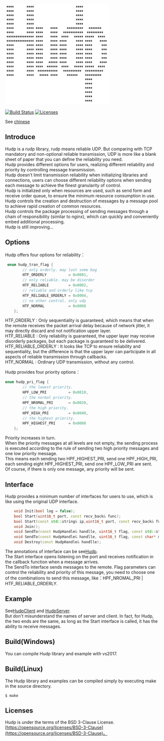 <p align="left"><img width="340" src="./doc/image/logo.png" alt="cppnet logo"></p>

<p align="left">
    <a href="https://travis-ci.org/caozhiyi/Hudp"><img src="https://travis-ci.org/caozhiyi/Hudp.svg?branch=master" alt="Build Status"></a>
    <a href="https://opensource.org/licenses/BSD-3-Clause"><img src="https://img.shields.io/badge/license-bsd-orange.svg" alt="Licenses"></a>
</p> 

See [chinese](/README_cn.md) 
## Introduce

Hudp is a rudp library, rudp means reliable UDP. But comparing with TCP mandatory and non-optional reliable transmission, UDP is more like a blank sheet of paper that you can define the reliability you need.    
Hudp provides different options for users, realizing different reliability and priority by controlling message transmission.   
Hudp doesn't limit transmission reliability when initializing libraries and connections, users can choose different reliability options when sending each message to achieve the finest granularity of control.   
Hudp is initialized only when resources are used, such as  send form and receive order queue, to ensure the minimum resource consumption in use.   
Hudp controls the creation and destruction of messages by a message pool to achieve rapid creation of common resources.   
Hudp controls the package processing of sending messages through a chain of responsibility (similar to nginx), which can quickly and conveniently embed additional processing.   
Hudp is still improving...   

## Options
Hudp offers four options for reliability：
```cpp
 enum hudp_tran_flag {
        // only orderly. may lost some bag
        HTF_ORDERLY          = 0x0001,
        // only reliable. may be disorder
        HTF_RELIABLE         = 0x0002,
        // reliable and orderly like tcp
        HTF_RELIABLE_ORDERLY = 0x0004,
        // no other contral. only udp
        HTF_NORMAL           = 0x0008
    };
```
HTF_ORDERLY : Only sequentiality is guaranteed, which means that when the remote receives the packet arrival delay because of network jitter, it may directly discard and not notification upper layer.   
HTF_RELIABLE : Only reliability is guaranteed, the upper layer may receive disorderly packages, but each package is guaranteed to be delivered.   
HTF_RELIABLE_ORDERLY : It looks like TCP to ensure reliability and sequentiality, but the difference is that the upper layer can participate in all aspects of reliable transmission through callbacks.   
HTF_NORMAL : Ordinary UDP transmission, without any control.   

Hudp provides four priority options： 
```cpp
enum hudp_pri_flag {
        // the lowest priority.
        HPF_LOW_PRI          = 0x0010,
        // the normal priority.
        HPF_NROMAL_PRI       = 0x0020,
        // the high priority.
        HPF_HIGH_PRI         = 0x0040,
        // the highest priority.
        HPF_HIGHEST_PRI      = 0x0080
    };
```
Priority increases in turn.    
When the priority messages at all levels are not empty, the sending process is executed according to the rule of sending two high priority messages and one low priority message.    
This means each sending two HPF_HIGHEST_PRI, send one HPF_HIGH_PRI, each sending eight HPF_HIGHEST_PRI, send one HPF_LOW_PRI are sent.   
Of course, if there is only one message, any priority will be sent.

## Interface
Hudp provides a minimum number of interfaces for users to use, which is like using the original UDP interface.
```cpp
    void Init(bool log = false);
    bool Start(uint16_t port, const recv_back& func);
    bool Start(const std::string& ip,uint16_t port, const recv_back& func);
    void Join();
    void SendTo(const HudpHandle& handlle, uint16_t flag, const std::string& msg);
    void SendTo(const HudpHandle& handlle, uint16_t flag, const char* msg, uint16_t len);
    void Destroy(const HudpHandle& handlle);
```
The annotations of interface can be see[Hudp](/include/Hudp.h).   
The Start interface opens listening on the port and receives notification in the callback function when a message arrives.   
The SendTo interface sends messages to the remote. Flag parameters can control the reliability and priority of this message, you need to choose one of the combinations to send this message, like：HPF_NROMAL_PRI | HTF_RELIABLE_ORDERLY.   

## Example

See[HudpClient](/HudpClient/HudpClient.cpp) and [HudpServer](/HudpServer/HudpServer.cpp).   
But don't misunderstand the names of server and client. In fact, for Hudp, the two ends are the same, as long as the Start interface is called, it has the ability to receive messages.   

## Build(Windows)

You can compile Hudp library and example with vs2017.

## Build(Linux)

The Hudp library and examples can be compiled simply by executing make in the source directory.
```
$ make
```

## Licenses

Hudp is under the terms of the BSD 3-Clause License. [https://opensource.org/licenses/BSD-3-Clause](https://opensource.org/licenses/BSD-3-Clause)。